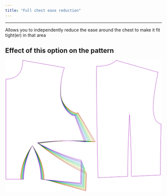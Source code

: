 ```yaml
---
title: "Full chest ease reduction"
---
```


---

Allows you to independently reduce the ease around the chest to make it fit tight(er) in that area

## Effect of this option on the pattern

![This image shows the effect of this option by superimposing several variants that have a different value for this option](bella_fullchesteasereduction_sample.svg "Effect of this option on the pattern")

